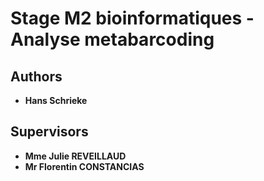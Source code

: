 # Stage M2 bioinformatiques - Analyse metabarcoding

## Authors

* **Hans Schrieke** 


## Supervisors 

* **Mme Julie REVEILLAUD** 
* **Mr Florentin CONSTANCIAS** 

